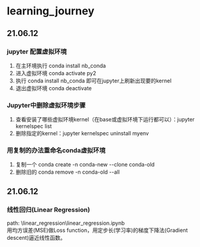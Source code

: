 # learning_journey

## 21.06.12
### jupyter 配置虚拟环境
1. 在主环境执行 conda install nb_conda  
2. 进入虚拟环境 conda activate py2  
3. 执行 conda install nb_conda  即可在jupyter上刷新出现要的kernel  
4. 退出虚拟环境 conda deactivate

### Jupyter中删除虚拟环境步骤
1. 查看安装了哪些虚拟环境kernel（在base或虚拟环境下运行都可以）：jupyter kernelspec list
2. 删除指定的kernel：jupyter kernelspec uninstall myenv

### 用复制的办法重命名conda虚拟环境
1. 复制一个 conda create -n conda-new --clone conda-old
2. 删除旧的 conda remove -n conda-old --all

## 21.06.12  
### 线性回归(Linear Regression)  
path: \linear_regression\linear_regression.ipynb  
用均方误差(MSE)做Loss function，用定步长(学习率)的梯度下降法(Gradient descent)逼近线性函数。  